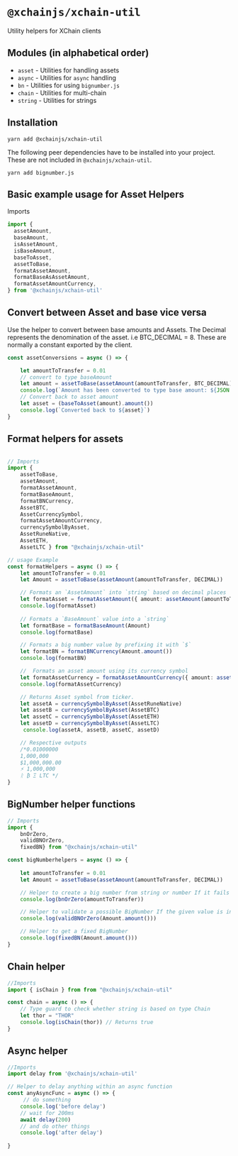 # `@xchainjs/xchain-util`

Utility helpers for XChain clients

## Modules (in alphabetical order)

- `asset` - Utilities for handling assets
- `async` - Utilities for `async` handling
- `bn` - Utilities for using `bignumber.js`
- `chain` - Utilities for multi-chain
- `string` - Utilities for strings

## Installation

```
yarn add @xchainjs/xchain-util
```
The following peer dependencies have to be installed into your project. These are not included in `@xchainjs/xchain-util`.

```
yarn add bignumber.js
```

## Basic example usage for Asset Helpers

Imports 
```ts
import {
  assetAmount,
  baseAmount,
  isAssetAmount,
  isBaseAmount,
  baseToAsset,
  assetToBase,
  formatAssetAmount,
  formatBaseAsAssetAmount,
  formatAssetAmountCurrency,
} from '@xchainjs/xchain-util'
```

## Convert between Asset and base vice versa

Use the helper to convert between base amounts and Assets.
The Decimal represents the denomination of the asset. i.e BTC_DECIMAL = 8. 
These are normally a constant exported by the client.   
```ts
const assetConversions = async () => {

    let amountToTransfer = 0.01
    // convert to type baseAmount
    let amount = assetToBase(assetAmount(amountToTransfer, BTC_DECIMAL)) 
    console.log(`Amount has been converted to type base amount: ${JSON.stringify(amount)}`)
    // Convert back to asset amount
    let asset = (baseToAsset(amount).amount()) 
    console.log(`Converted back to ${asset}`)
}

```

## Format helpers for assets

```ts

// Imports 
import { 
    assetToBase,
    assetAmount, 
    formatAssetAmount,
    formatBaseAmount,
    formatBNCurrency,
    AssetBTC,
    AssetCurrencySymbol, 
    formatAssetAmountCurrency,
    currencySymbolByAsset, 
    AssetRuneNative,
    AssetETH,
    AssetLTC } from "@xchainjs/xchain-util"

// usage Example
const formatHelpers = async () => {
    let amountToTransfer = 0.01
    let Amount = assetToBase(assetAmount(amountToTransfer, DECIMAL))

    // Formats an `AssetAmount` into `string` based on decimal places
    let formatAsset = formatAssetAmount({ amount: assetAmount(amountToTransfer, BTC_DECIMAL), decimal: BTC_DECIMAL})  
    console.log(formatAsset)
    
    // Formats a `BaseAmount` value into a `string`
    let formatBase = formatBaseAmount(Amount)
    console.log(formatBase)

    // Formats a big number value by prefixing it with `$`
    let formatBN = formatBNCurrency(Amount.amount())
    console.log(formatBN)

    //  Formats an asset amount using its currency symbol
    let formatAssetCurrency = formatAssetAmountCurrency({ amount: assetAmount(amountToTransfer, BTC_DECIMAL), asset: AssetBTC, decimal: BTC_DECIMAL})
    console.log(formatAssetCurrency)

    // Returns Asset symbol from ticker. 
    let assetA = currencySymbolByAsset(AssetRuneNative)
    let assetB = currencySymbolByAsset(AssetBTC)
    let assetC = currencySymbolByAsset(AssetETH)
    let assetD = currencySymbolByAsset(AssetLTC)
     console.log(assetA, assetB, assetC, assetD)

    // Respective outputs
    /*0.01000000
    1,000,000
    $1,000,000.00
    ⚡ 1,000,000
    ᚱ ₿ Ξ LTC */
}
```

## BigNumber helper functions

```ts
// Imports
import { 
    bnOrZero,
    validBNOrZero,
    fixedBN} from "@xchainjs/xchain-util"

const bigNumberhelpers = async () => {
    
    let amountToTransfer = 0.01
    let Amount = assetToBase(assetAmount(amountToTransfer, DECIMAL))

    // Helper to create a big number from string or number If it fails to create a big number
    console.log(bnOrZero(amountToTransfer))

    // Helper to validate a possible BigNumber If the given value is invalid or undefined
    console.log(validBNOrZero(Amount.amount()))

    // Helper to get a fixed BigNumber
    console.log(fixedBN(Amount.amount()))
}

```

## Chain helper

```ts
//Imports
import { isChain } from from "@xchainjs/xchain-util"

const chain = async () => {
    // Type guard to check whether string is based on type Chain
    let thor = "THOR"
    console.log(isChain(thor)) // Returns true
}
```

## Async helper

```ts
//Imports
import delay from '@xchainjs/xchain-util'

// Helper to delay anything within an async function
const anyAsyncFunc = async () => {
     // do something
    console.log('before delay')
    // wait for 200ms
    await delay(200)
    // and do other things
    console.log('after delay')
    
}
```
